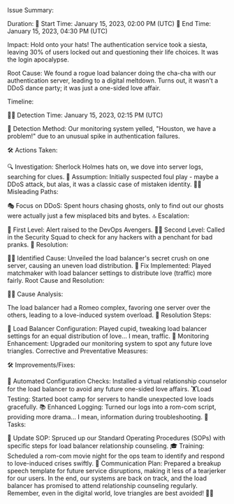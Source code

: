 Issue Summary:

Duration: 🚀 Start Time: January 15, 2023, 02:00 PM (UTC) 🌌 End Time: January 15, 2023, 04:30 PM (UTC)

Impact: Hold onto your hats! The authentication service took a siesta, leaving 30% of users locked out and questioning their life choices. It was the login apocalypse.

Root Cause: We found a rogue load balancer doing the cha-cha with our authentication server, leading to a digital meltdown. Turns out, it wasn't a DDoS dance party; it was just a one-sided love affair.

Timeline:

🕵️‍♂️ Detection Time: January 15, 2023, 02:15 PM (UTC)

🚨 Detection Method: Our monitoring system yelled, "Houston, we have a problem!" due to an unusual spike in authentication failures.

🛠️ Actions Taken:

🔍 Investigation: Sherlock Holmes hats on, we dove into server logs, searching for clues. 🤔 Assumption: Initially suspected foul play - maybe a DDoS attack, but alas, it was a classic case of mistaken identity. 🕵️‍♂️ Misleading Paths:

🎭 Focus on DDoS: Spent hours chasing ghosts, only to find out our ghosts were actually just a few misplaced bits and bytes. 🔝 Escalation:

📡 First Level: Alert raised to the DevOps Avengers. 🕵️‍♀️ Second Level: Called in the Security Squad to check for any hackers with a penchant for bad pranks. 🌈 Resolution:

🕵️‍♂️ Identified Cause: Unveiled the load balancer's secret crush on one server, causing an uneven load distribution. 🔧 Fix Implemented: Played matchmaker with load balancer settings to distribute love (traffic) more fairly. Root Cause and Resolution:

🕵️‍♀️ Cause Analysis:

The load balancer had a Romeo complex, favoring one server over the others, leading to a love-induced system overload. 🔧 Resolution Steps:

🤖 Load Balancer Configuration: Played cupid, tweaking load balancer settings for an equal distribution of love... I mean, traffic. 📡 Monitoring Enhancement: Upgraded our monitoring system to spot any future love triangles. Corrective and Preventative Measures:

🛠️ Improvements/Fixes:

🤖 Automated Configuration Checks: Installed a virtual relationship counselor for the load balancer to avoid any future one-sided love affairs. 🏋️Load Testing: Started boot camp for servers to handle unexpected love loads gracefully. 📚 Enhanced Logging: Turned our logs into a rom-com script, providing more drama... I mean, information during troubleshooting. 📝 Tasks:

📜 Update SOP: Spruced up our Standard Operating Procedures (SOPs) with specific steps for load balancer relationship counseling. 🎓 Training: Scheduled a rom-com movie night for the ops team to identify and respond to love-induced crises swiftly. 📢 Communication Plan: Prepared a breakup speech template for future service disruptions, making it less of a tearjerker for our users. In the end, our systems are back on track, and the load balancer has promised to attend relationship counseling regularly. Remember, even in the digital world, love triangles are best avoided! 🚀💔 
